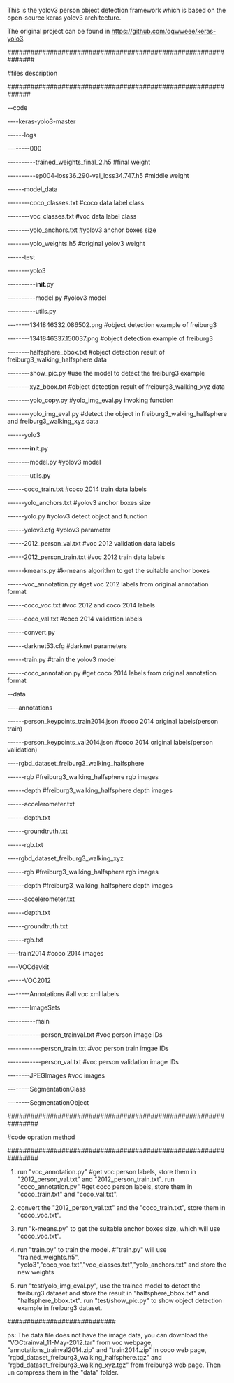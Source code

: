 This is the yolov3 person object detection framework which is based on the open-source keras yolov3 architecture.

The original project can be found in https://github.com/qqwweee/keras-yolo3. 

###############################################################

#files description

##############################################################

--code

----keras-yolo3-master

------logs

--------000

----------trained_weights_final_2.h5            #final weight

----------ep004-loss36.290-val_loss34.747.h5    #middle weight

------model_data

--------coco_classes.txt                        #coco data label class

--------voc_classes.txt                         #voc data label class

--------yolo_anchors.txt                        #yolov3 anchor boxes size

--------yolo_weights.h5                         #original yolov3 weight

------test

--------yolo3

----------__init__.py

----------model.py                              #yolov3 model

----------utils.py

--------1341846332.086502.png                   #object detection example of freiburg3

--------1341846337.150037.png                   #object detection example of freiburg3

--------halfsphere_bbox.txt                     #object detection result of freiburg3_walking_halfsphere data

--------show_pic.py                             #use the model to detect the freiburg3 example

--------xyz_bbox.txt                            #object detection result of freiburg3_walking_xyz data

--------yolo_copy.py                            #yolo_img_eval.py  invoking function

--------yolo_img_eval.py                        #detect the object in freiburg3_walking_halfsphere and freiburg3_walking_xyz
data

------yolo3

--------__init__.py

--------model.py                                #yolov3 model

--------utils.py

------coco_train.txt                            #coco 2014 train data labels

------yolo_anchors.txt                          #yolov3 anchor boxes size

------yolo.py                                   #yolov3 detect object and function

------yolov3.cfg                                #yolov3 parameter

------2012_person_val.txt                       #voc 2012 validation data labels

------2012_person_train.txt                     #voc 2012 train data labels

------kmeans.py                                 #k-means algorithm to get the suitable anchor boxes

------voc_annotation.py                         #get voc 2012 labels from original annotation format

------coco_voc.txt                              #voc 2012 and coco 2014 labels

------coco_val.txt                              #coco 2014 validation labels

------convert.py

------darknet53.cfg                             #darknet parameters

------train.py                                  #train the yolov3 model

------coco_annotation.py                        #get coco 2014 labels from original annotation format

--data

----annotations

------person_keypoints_train2014.json           #coco 2014 original labels(person train)

------person_keypoints_val2014.json             #coco 2014 original labels(person validation)

----rgbd_dataset_freiburg3_walking_halfsphere

------rgb                                       #freiburg3_walking_halfsphere rgb images

------depth                                     #freiburg3_walking_halfsphere depth images

------accelerometer.txt

------depth.txt

------groundtruth.txt

------rgb.txt

----rgbd_dataset_freiburg3_walking_xyz

------rgb                                       #freiburg3_walking_halfsphere rgb images

------depth                                     #freiburg3_walking_halfsphere depth images

------accelerometer.txt

------depth.txt

------groundtruth.txt

------rgb.txt

----train2014                                   #coco 2014 images

----VOCdevkit

------VOC2012

--------Annotations                             #all voc xml labels

--------ImageSets

----------main

------------person_trainval.txt                 #voc person image IDs

------------person_train.txt                    #voc person train imgae IDs

------------person_val.txt                      #voc person validation image IDs

--------JPEGImages                              #voc images

--------SegmentationClass

--------SegmentationObject

################################################################

#code opration method

################################################################

1.  run "voc_annotation.py"  #get voc person labels, store them in  "2012_person_val.txt" and "2012_person_train.txt".
    run "coco_annotation.py"  #get coco person labels, store them in  "coco_train.txt" and "coco_val.txt".

2.  convert the "2012_person_val.txt" and the "coco_train.txt", store them in "coco_voc.txt".

3.  run "k-means.py" to get the suitable anchor boxes size, which will use "coco_voc.txt".

3.  run "train.py" to train the model. #"train.py" will use "trained_weights.h5", "yolo3","coco_voc.txt","voc_classes.txt","yolo_anchors.txt" and store the new weights

4.  run "test/yolo_img_eval.py", use the trained model to detect the freiburg3 dataset and store the result in "halfsphere_bbox.txt" and "halfsphere_bbox.txt".
    run "test/show_pic.py" to show object detection example in  freiburg3 dataset.


############################

ps: The data file does not have the image data,
    you can download the    "VOCtrainval_11-May-2012.tar" from voc webpage,
                            "annotations_trainval2014.zip" and "train2014.zip" in coco web page,
                            "rgbd_dataset_freiburg3_walking_halfsphere.tgz" and "rgbd_dataset_freiburg3_walking_xyz.tgz" from freiburg3 web page.
    Then un compress them in the "data" folder.


